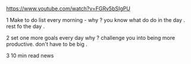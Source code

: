 
https://www.youtube.com/watch?v=FGRv5bSIgPU


1 Make to do list every morning  - why ? you know what do do in the day . rest fo the day .

2 set one more goals every day  why ?  challenge you into being more productive.  don't have to be big .

3 10 min read news 

